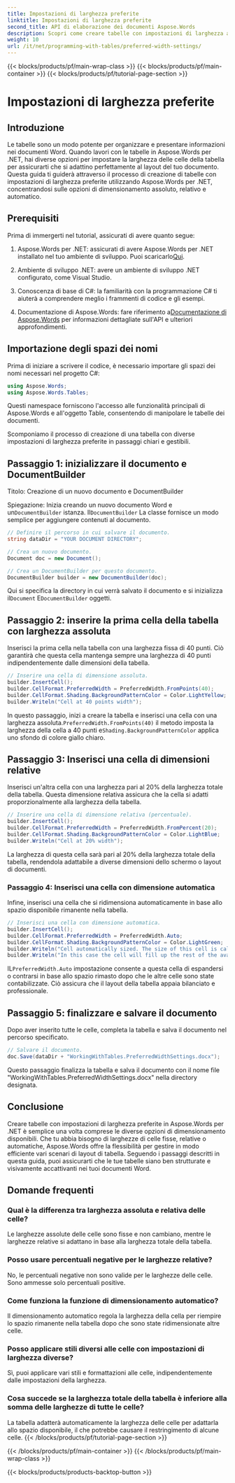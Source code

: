 ```yaml
---
title: Impostazioni di larghezza preferite
linktitle: Impostazioni di larghezza preferite
second_title: API di elaborazione dei documenti Aspose.Words
description: Scopri come creare tabelle con impostazioni di larghezza assoluta, relativa e automatica in Aspose.Words per .NET con questa guida dettagliata.
weight: 10
url: /it/net/programming-with-tables/preferred-width-settings/
---
```


{{< blocks/products/pf/main-wrap-class >}}
{{< blocks/products/pf/main-container >}}
{{< blocks/products/pf/tutorial-page-section >}}

# Impostazioni di larghezza preferite

## Introduzione

Le tabelle sono un modo potente per organizzare e presentare informazioni nei documenti Word. Quando lavori con le tabelle in Aspose.Words per .NET, hai diverse opzioni per impostare la larghezza delle celle della tabella per assicurarti che si adattino perfettamente al layout del tuo documento. Questa guida ti guiderà attraverso il processo di creazione di tabelle con impostazioni di larghezza preferite utilizzando Aspose.Words per .NET, concentrandosi sulle opzioni di dimensionamento assoluto, relativo e automatico. 

## Prerequisiti

Prima di immergerti nel tutorial, assicurati di avere quanto segue:

1.  Aspose.Words per .NET: assicurati di avere Aspose.Words per .NET installato nel tuo ambiente di sviluppo. Puoi scaricarlo[Qui](https://releases.aspose.com/words/net/).

2. Ambiente di sviluppo .NET: avere un ambiente di sviluppo .NET configurato, come Visual Studio.

3. Conoscenza di base di C#: la familiarità con la programmazione C# ti aiuterà a comprendere meglio i frammenti di codice e gli esempi.

4.  Documentazione di Aspose.Words: fare riferimento a[Documentazione di Aspose.Words](https://reference.aspose.com/words/net/) per informazioni dettagliate sull'API e ulteriori approfondimenti.

## Importazione degli spazi dei nomi

Prima di iniziare a scrivere il codice, è necessario importare gli spazi dei nomi necessari nel progetto C#:

```csharp
using Aspose.Words;
using Aspose.Words.Tables;
```

Questi namespace forniscono l'accesso alle funzionalità principali di Aspose.Words e all'oggetto Table, consentendo di manipolare le tabelle dei documenti.

Scomponiamo il processo di creazione di una tabella con diverse impostazioni di larghezza preferite in passaggi chiari e gestibili.

## Passaggio 1: inizializzare il documento e DocumentBuilder

Titolo: Creazione di un nuovo documento e DocumentBuilder

 Spiegazione: Inizia creando un nuovo documento Word e un`DocumentBuilder` istanza. Il`DocumentBuilder` La classe fornisce un modo semplice per aggiungere contenuti al documento.

```csharp
// Definire il percorso in cui salvare il documento.
string dataDir = "YOUR DOCUMENT DIRECTORY";

// Crea un nuovo documento.
Document doc = new Document();

// Crea un DocumentBuilder per questo documento.
DocumentBuilder builder = new DocumentBuilder(doc);
```

 Qui si specifica la directory in cui verrà salvato il documento e si inizializza il`Document` E`DocumentBuilder` oggetti.

## Passaggio 2: inserire la prima cella della tabella con larghezza assoluta

Inserisci la prima cella nella tabella con una larghezza fissa di 40 punti. Ciò garantirà che questa cella mantenga sempre una larghezza di 40 punti indipendentemente dalle dimensioni della tabella.

```csharp
// Inserire una cella di dimensione assoluta.
builder.InsertCell();
builder.CellFormat.PreferredWidth = PreferredWidth.FromPoints(40);
builder.CellFormat.Shading.BackgroundPatternColor = Color.LightYellow;
builder.Writeln("Cell at 40 points width");
```

In questo passaggio, inizi a creare la tabella e inserisci una cella con una larghezza assoluta.`PreferredWidth.FromPoints(40)` il metodo imposta la larghezza della cella a 40 punti e`Shading.BackgroundPatternColor` applica uno sfondo di colore giallo chiaro.

## Passaggio 3: Inserisci una cella di dimensioni relative

Inserisci un'altra cella con una larghezza pari al 20% della larghezza totale della tabella. Questa dimensione relativa assicura che la cella si adatti proporzionalmente alla larghezza della tabella.

```csharp
// Inserire una cella di dimensione relativa (percentuale).
builder.InsertCell();
builder.CellFormat.PreferredWidth = PreferredWidth.FromPercent(20);
builder.CellFormat.Shading.BackgroundPatternColor = Color.LightBlue;
builder.Writeln("Cell at 20% width");
```

La larghezza di questa cella sarà pari al 20% della larghezza totale della tabella, rendendola adattabile a diverse dimensioni dello schermo o layout di documenti.

### Passaggio 4: Inserisci una cella con dimensione automatica

Infine, inserisci una cella che si ridimensiona automaticamente in base allo spazio disponibile rimanente nella tabella.

```csharp
// Inserisci una cella con dimensione automatica.
builder.InsertCell();
builder.CellFormat.PreferredWidth = PreferredWidth.Auto;
builder.CellFormat.Shading.BackgroundPatternColor = Color.LightGreen;
builder.Writeln("Cell automatically sized. The size of this cell is calculated from the table preferred width.");
builder.Writeln("In this case the cell will fill up the rest of the available space.");
```

 IL`PreferredWidth.Auto` impostazione consente a questa cella di espandersi o contrarsi in base allo spazio rimasto dopo che le altre celle sono state contabilizzate. Ciò assicura che il layout della tabella appaia bilanciato e professionale.

## Passaggio 5: finalizzare e salvare il documento

Dopo aver inserito tutte le celle, completa la tabella e salva il documento nel percorso specificato.

```csharp
// Salvare il documento.
doc.Save(dataDir + "WorkingWithTables.PreferredWidthSettings.docx");
```

Questo passaggio finalizza la tabella e salva il documento con il nome file "WorkingWithTables.PreferredWidthSettings.docx" nella directory designata.

## Conclusione

Creare tabelle con impostazioni di larghezza preferite in Aspose.Words per .NET è semplice una volta comprese le diverse opzioni di dimensionamento disponibili. Che tu abbia bisogno di larghezze di celle fisse, relative o automatiche, Aspose.Words offre la flessibilità per gestire in modo efficiente vari scenari di layout di tabella. Seguendo i passaggi descritti in questa guida, puoi assicurarti che le tue tabelle siano ben strutturate e visivamente accattivanti nei tuoi documenti Word.

## Domande frequenti

### Qual è la differenza tra larghezza assoluta e relativa delle celle?
Le larghezze assolute delle celle sono fisse e non cambiano, mentre le larghezze relative si adattano in base alla larghezza totale della tabella.

### Posso usare percentuali negative per le larghezze relative?
No, le percentuali negative non sono valide per le larghezze delle celle. Sono ammesse solo percentuali positive.

### Come funziona la funzione di dimensionamento automatico?
Il dimensionamento automatico regola la larghezza della cella per riempire lo spazio rimanente nella tabella dopo che sono state ridimensionate altre celle.

### Posso applicare stili diversi alle celle con impostazioni di larghezza diverse?
Sì, puoi applicare vari stili e formattazioni alle celle, indipendentemente dalle impostazioni della larghezza.

### Cosa succede se la larghezza totale della tabella è inferiore alla somma delle larghezze di tutte le celle?
La tabella adatterà automaticamente la larghezza delle celle per adattarla allo spazio disponibile, il che potrebbe causare il restringimento di alcune celle.
{{< /blocks/products/pf/tutorial-page-section >}}

{{< /blocks/products/pf/main-container >}}
{{< /blocks/products/pf/main-wrap-class >}}

{{< blocks/products/products-backtop-button >}}
